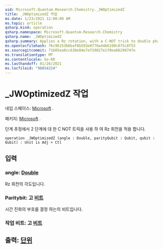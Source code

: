 ```yaml
---
uid: Microsoft.Quantum.Research.Chemistry._JWOptimizedZ
title: _JWOptimizedZ 작업
ms.date: 1/23/2021 12:00:00 AM
ms.topic: article
qsharp.kind: operation
qsharp.namespace: Microsoft.Quantum.Research.Chemistry
qsharp.name: _JWOptimizedZ
qsharp.summary: Applies a Rz rotation, with a C-NOT trick to double phase in phase estimation.
ms.openlocfilehash: 76c96153b6baf8b593e0770a44b6190c075c8f53
ms.sourcegitcommit: 71605ea9cc630e84e7ef29027e1f0ea06299747e
ms.translationtype: MT
ms.contentlocale: ko-KR
ms.lasthandoff: 01/26/2021
ms.locfileid: "98854224"
---
```

# <a name="_jwoptimizedz-operation"></a>_JWOptimizedZ 작업

네임 스페이스: [Microsoft](xref:Microsoft.Quantum.Research.Chemistry) .

패키지: [Microsoft](https://nuget.org/packages/Microsoft.Quantum.Research.Chemistry) .


단계 추정에서 2 단계에 대 한 C NOT 트릭을 사용 하 여 Rz 회전을 적용 합니다.

```qsharp
operation _JWOptimizedZ (angle : Double, parityQubit : Qubit, qubit : Qubit) : Unit is Adj + Ctl
```


## <a name="input"></a>입력

### <a name="angle--double"></a>angle: [Double](xref:microsoft.quantum.lang-ref.double)

Rz 회전의 각도입니다.


### <a name="parityqubit--qubit"></a>Paritybit: 고 [비트](xref:microsoft.quantum.lang-ref.qubit)

시간 진화의 부호를 결정 하는의 비트입니다.


### <a name="qubit--qubit"></a>작업 비트: 고 [비트](xref:microsoft.quantum.lang-ref.qubit)





## <a name="output--unit"></a>출력: [단위](xref:microsoft.quantum.lang-ref.unit)

